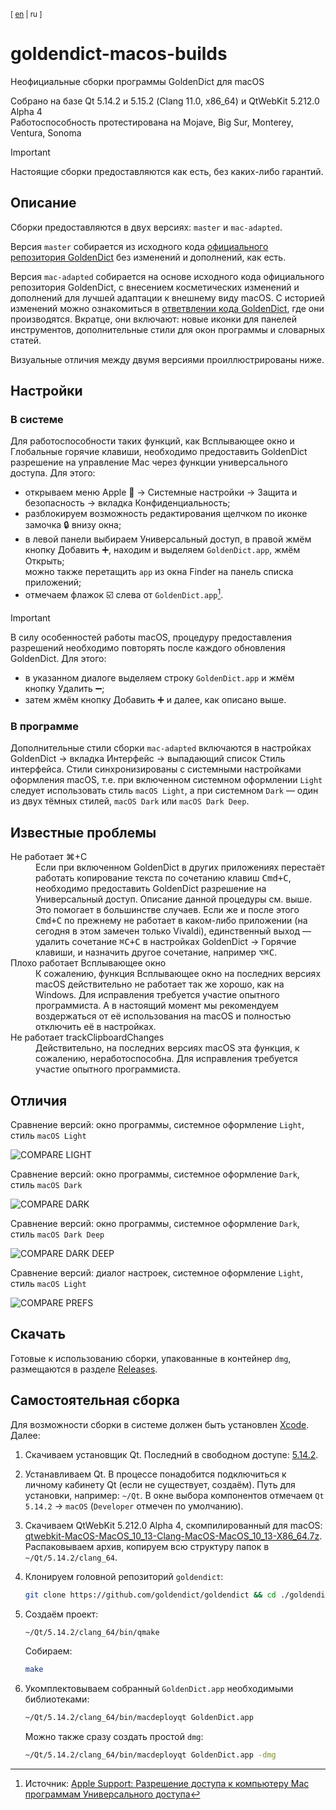 <sup>[ [en](https://github.com/yozhic/goldendict-macos-builds) | ru ]</sup>  

# goldendict-macos-builds

Неофициальные сборки программы GoldenDict для macOS

Собрано на базе Qt 5.14.2 и 5.15.2 (Clang 11.0, x86_64) и QtWebKit 5.212.0 Alpha 4  
Работоспособность протестирована на Mojave, Big Sur, Monterey, Ventura, Sonoma  

> [!IMPORTANT]  
> Настоящие сборки предоставляются как есть, без каких-либо гарантий.  

## Описание

Сборки предоставляются в двух версиях: `master` и `mac-adapted`.  

Версия `master` собирается из исходного кода [официального репозитория GoldenDict](https://github.com/goldendict/goldendict) без изменений и дополнений, как есть.  

Версия `mac-adapted` собирается на основе исходного кода официального репозитория GoldenDict, с внесением косметических изменений и дополнений для лучшей адаптации к внешнему виду macOS. С историей изменений можно ознакомиться в [ответвлении кода GoldenDict](https://github.com/yozhic/goldendict/tree/mac-adapted), где они производятся. Вкратце, они включают: новые иконки для панелей инструментов, дополнительные стили для окон программы и словарных статей.  

Визуальные отличия между двумя версиями проиллюстрированы ниже.  

## Настройки

### В системе

Для работоспособности таких функций, как Всплывающее окно и Глобальные горячие клавиши, необходимо предоставить GoldenDict разрешение на управление Mac через функции универсального доступа. Для этого:  

- открываем меню Apple  → Системные настройки → Защита и безопасность → вкладка Конфиденциальность;
- разблокируем возможность редактирования щелчком по иконке замочка :lock: внизу окна;
- в левой панели выбираем Универсальный доступ, в правой жмём кнопку Добавить :heavy_plus_sign:, находим и выделяем `GoldenDict.app`, жмём Открыть;  
  можно также перетащить `app` из окна Finder на панель списка приложений;
- отмечаем флажок :ballot_box_with_check: слева от `GoldenDict.app`[^1].  

[^1]: Источник: [Apple Support: Разрешение доступа к компьютеру Mac программам Универсального доступа](https://support.apple.com/ru-ru/guide/mac-help/mh43185/10.14/mac/10.14)  

> [!IMPORTANT]
> В силу особенностей работы macOS, процедуру предоставления разрешений необходимо повторять после каждого обновления GoldenDict. Для этого:
> - в указанном диалоге выделяем строку `GoldenDict.app` и жмём кнопку Удалить :heavy_minus_sign:;
> - затем жмём кнопку Добавить :heavy_plus_sign: и далее, как описано выше.  

### В программе

Дополнительные стили сборки `mac-adapted` включаются в настройках GoldenDict → вкладка Интерфейс → выпадающий список Стиль интерфейса. Стили синхронизированы с системными настройками оформления macOS, т.е. при включенном системном оформлении `Light` следует использовать стиль `macOS Light`, а при системном `Dark` — один из двух тёмных стилей, `macOS Dark` или `macOS Dark Deep`.  

## Известные проблемы

<dl>
  <dt>Не работает ⌘+C</dt>
    <dd>Если при включенном GoldenDict в других приложениях перестаёт работать копирование текста по сочетанию клавиш <kbd>Cmd+C</kbd>, необходимо предоставить GoldenDict разрешение на Универсальный доступ. Описание данной процедуры см. выше. Это помогает в большинстве случаев. Если же и после этого <kbd>Cmd+C</kbd> по прежнему не работает в каком-либо приложении (на сегодня в этом замечен только Vivaldi), единственный выход — удалить сочетание <kbd>⌘C+C</kbd> в настройках GoldenDict → Горячие клавиши, и назначить другое сочетание, например <kbd>⌥⌘C</kbd>.</dd>
  <dt>Плохо работает Всплывающее окно</dt>
    <dd>К сожалению, функция Всплывающее окно на последних версиях macOS действительно не работает так же хорошо, как на Windows. Для исправления требуется участие опытного программиста. А в настоящий момент мы рекомендуем воздержаться от её использования на macOS и полностью отключить её в настройках.</dd>
  <dt>Не работает trackClipboardChanges</dt>
    <dd>Действительно, на последних версиях macOS эта функция, к сожалению, неработоспособна. Для исправления требуется участие опытного программиста.</dd>
</dl>

## Отличия

Сравнение версий: окно программы, системное оформление `Light`, стиль `macOS Light`  

![COMPARE LIGHT](https://github.com/yozhic/goldendict-macos-builds/blob/main/screenshots/COMPARE_LIGHT.png)  

Сравнение версий: окно программы, системное оформление `Dark`, стиль `macOS Dark`  

![COMPARE DARK](https://github.com/yozhic/goldendict-macos-builds/blob/main/screenshots/COMPARE_DARK.png)  

Сравнение версий: окно программы, системное оформление `Dark`, стиль `macOS Dark Deep`  

![COMPARE DARK DEEP](https://github.com/yozhic/goldendict-macos-builds/blob/main/screenshots/COMPARE_DARK_DEEP.png)  

Сравнение версий: диалог настроек, системное оформление `Light`, стиль `macOS Light`  

![COMPARE PREFS](https://github.com/yozhic/goldendict-macos-builds/blob/main/screenshots/COMPARE_PREFS.png)  

## Скачать

Готовые к использованию сборки, упакованные в контейнер `dmg`, размещаются в разделе [Releases](https://github.com/yozhic/goldendict-macos-builds/releases).  

## Самостоятельная сборка

Для возможности сборки в системе должен быть установлен [Xcode](https://developer.apple.com/support/xcode). Далее:  

1. Скачиваем установщик Qt. Последний в свободном доступе: [5.14.2](https://download.qt.io/archive/qt/5.14/5.14.2/).  

2. Устанавливаем Qt. В процессе понадобится подключиться к личному кабинету Qt (если не существует, создаём). Путь для установки, например: `~/Qt`. В окне выбора компонентов отмечаем `Qt 5.14.2` → `macOS` (`Developer` отмечен по умолчанию).  

3. Скачиваем QtWebKit 5.212.0 Alpha 4, скомпилированный для macOS: [qtwebkit-MacOS-MacOS_10_13-Clang-MacOS-MacOS_10_13-X86_64.7z](https://github.com/qtwebkit/qtwebkit/releases). Распаковываем архив, копируем всю структуру папок в `~/Qt/5.14.2/clang_64`.  

4. Клонируем головной репозиторий `goldendict`:  

   ```sh
   git clone https://github.com/goldendict/goldendict && cd ./goldendict
   ```
   
5. Создаём проект:  

   ```sh
   ~/Qt/5.14.2/clang_64/bin/qmake
   ```

   Собираем:  

   ```sh
   make
   ```

6. Укомплектовываем собранный `GoldenDict.app` необходимыми библиотеками:  

   ```sh
   ~/Qt/5.14.2/clang_64/bin/macdeployqt GoldenDict.app
   ```

   Можно также сразу создать простой `dmg`:  
   
   ```sh
   ~/Qt/5.14.2/clang_64/bin/macdeployqt GoldenDict.app -dmg
   ```
